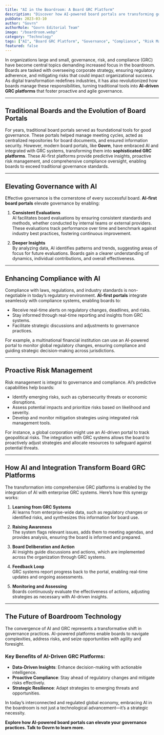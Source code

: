 ```yaml
---
title: "AI in the Boardroom: A Board GRC Platform"
description: "Discover how AI-powered board portals are transforming governance, risk, and compliance (GRC), enabling boards to elevate oversight, mitigate risks, and enhance decision-making."
pubDate: 2023-03-10
author: "Govrn"
authorRole: "Govrn Editorial Team"
image: "/boardroom.webp"
category: "Technology"
tags: ["AI", "Board GRC Platform", "Governance", "Compliance", "Risk Management"]
featured: false
---
```


In organizations large and small, governance, risk, and compliance (GRC) have become central topics demanding increased focus in the boardroom. Boards are tasked with overseeing corporate strategy, ensuring regulatory adherence, and mitigating risks that could impact organizational success. As digital transformation redefines industries, it has also revolutionized how boards manage these responsibilities, turning traditional tools into **AI-driven GRC platforms** that foster proactive and agile governance.

---

## Traditional Boards and the Evolution of Board Portals  

For years, traditional board portals served as foundational tools for good governance. These portals helped manage meeting cycles, acted as centralized repositories for board documents, and ensured information security. However, modern board portals, like **Govrn**, have embraced AI and integrated with GRC systems, transforming them into **sophisticated GRC platforms**. These AI-first platforms provide predictive insights, proactive risk management, and comprehensive compliance oversight, enabling boards to exceed traditional governance standards.  

---

## Elevating Governance with AI  

Effective governance is the cornerstone of every successful board. **AI-first board portals** elevate governance by enabling:  

1. **Consistent Evaluations**  
   AI facilitates board evaluations by ensuring consistent standards and methods, whether conducted by internal teams or external providers. These evaluations track performance over time and benchmark against industry best practices, fostering continuous improvement.  

2. **Deeper Insights**  
   By analyzing data, AI identifies patterns and trends, suggesting areas of focus for future evaluations. Boards gain a clearer understanding of dynamics, individual contributions, and overall effectiveness.  

---

## Enhancing Compliance with AI  

Compliance with laws, regulations, and industry standards is non-negotiable in today’s regulatory environment. **AI-first portals** integrate seamlessly with compliance systems, enabling boards to:  

- Receive real-time alerts on regulatory changes, deadlines, and risks.  
- Stay informed through real-time reporting and insights from GRC systems.  
- Facilitate strategic discussions and adjustments to governance practices.  

For example, a multinational financial institution can use an AI-powered portal to monitor global regulatory changes, ensuring compliance and guiding strategic decision-making across jurisdictions.

---

## Proactive Risk Management  

Risk management is integral to governance and compliance. AI’s predictive capabilities help boards:  

- Identify emerging risks, such as cybersecurity threats or economic disruptions.  
- Assess potential impacts and prioritize risks based on likelihood and severity.  
- Develop and monitor mitigation strategies using integrated risk management tools.  

For instance, a global corporation might use an AI-driven portal to track geopolitical risks. The integration with GRC systems allows the board to proactively adjust strategies and allocate resources to safeguard against potential threats.

---

## How AI and Integration Transform Board GRC Platforms  

The transformation into comprehensive GRC platforms is enabled by the integration of AI with enterprise GRC systems. Here’s how this synergy works:  

1. **Learning from GRC Systems**  
   AI learns from enterprise-wide data, such as regulatory changes or identified risks, and synthesizes this information for board use.  

2. **Raising Awareness**  
   The system flags relevant issues, adds them to meeting agendas, and provides analysis, ensuring the board is informed and prepared.  

3. **Board Deliberation and Action**  
   AI insights guide discussions and actions, which are implemented across the organization through GRC systems.  

4. **Feedback Loop**  
   GRC systems report progress back to the portal, enabling real-time updates and ongoing assessments.  

5. **Monitoring and Assessing**  
   Boards continuously evaluate the effectiveness of actions, adjusting strategies as necessary with AI-driven insights.  

---

## The Future of Boardroom Technology  

The convergence of AI and GRC represents a transformative shift in governance practices. AI-powered platforms enable boards to navigate complexities, address risks, and seize opportunities with agility and foresight.  

### Key Benefits of AI-Driven GRC Platforms:  
- **Data-Driven Insights**: Enhance decision-making with actionable intelligence.  
- **Proactive Compliance**: Stay ahead of regulatory changes and mitigate risks effectively.  
- **Strategic Resilience**: Adapt strategies to emerging threats and opportunities.  

In today’s interconnected and regulated global economy, embracing AI in the boardroom is not just a technological advancement—it’s a strategic necessity.  

**Explore how AI-powered board portals can elevate your governance practices. Talk to Govrn to learn more.**
